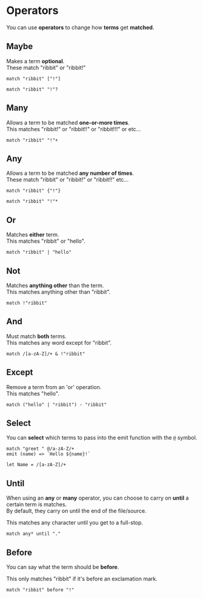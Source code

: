 # Operators

You can use **operators** to change how **terms** get **matched**.

## Maybe

Makes a term **optional**.\
These match "ribbit" or "ribbit!"

```
match "ribbit" ["!"]
```

```
match "ribbit" "!"?
```

## Many

Allows a term to be matched **one-or-more times**.\
This matches "ribbit!" or "ribbit!!" or "ribbit!!!" or etc...

```
match "ribbit" "!"+
```

## Any

Allows a term to be matched **any number of times**.\
These match "ribbit" or "ribbit!" or "ribbit!!" etc...

```
match "ribbit" {"!"}
```

```
match "ribbit" "!"*
```

## Or

Matches **either** term.\
This matches "ribbit" or "hello".

```
match "ribbit" | "hello"
```

## Not

Matches **anything other** than the term.\
This matches anything other than "ribbit".

```
match !"ribbit"
```

## And

Must match **both** terms.\
This matches any word except for "ribbit".

```
match /[a-zA-Z]/+ & !"ribbit"
```

## Except

Remove a term from an 'or' operation.\
This matches "hello".

```
match ("hello" | "ribbit") - "ribbit"
```

## Select

You can **select** which terms to pass into the emit function with the `@` symbol.

```
match "greet " @/a-zA-Z/+
emit (name) => `Hello ${name}!`

let Name = /[a-zA-Z]/+
```

## Until

When using an **any** or **many** operator, you can choose to carry on **until** a certain term is matches.<br>
By default, they carry on until the end of the file/source.

This matches any character until you get to a full-stop.

```
match any* until "."
```

## Before

You can say what the term should be **before**.

This only matches "ribbit" if it's before an exclamation mark.

```
match "ribbit" before "!"
```
